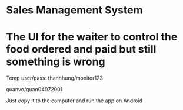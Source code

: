 # Sales Management System
# The UI for the waiter to control the food ordered and paid but still something is wrong

Temp user/pass: 
 thanhhung/monitor123
 
 quanvo/quan04072001
 
Just copy it to the computer and run the app on Android
